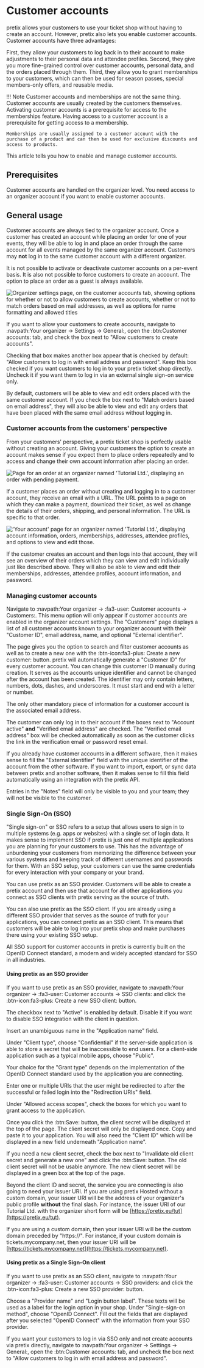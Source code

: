 # Customer accounts 

pretix allows your customers to use your ticket shop without having to create an account. 
However, pretix also lets you enable customer accounts. 
Customer accounts have three advantages: 

First, they allow your customers to log back in to their account to make adjustments to their personal data and attendee profiles. 
Second, they give you more fine-grained control over customer accounts, personal data, and the orders placed through them. 
Third, they allow you to grant memberships to your customers, which can then be used for season passes, special members-only offers, and reusable media. 

!!! Note 
    Customer accounts and memberships are not the same thing. 
    Customer accounts are usually created by the customers themselves. 
    Activating customer accounts is a prerequisite for access to the memberships feature. 
    Having access to a customer account is a prerequisite for getting access to a membership. 

    Memberships are usually assigned to a customer account with the purchase of a product and can then be used for exclusive discounts and access to products. 

This article tells you how to enable and manage customer accounts. 

## Prerequisites

Customer accounts are handled on the organizer level. 
You need access to an organizer account if you want to enable customer accounts. 

## General usage

Customer accounts are always tied to the organizer account. 
Once a customer has created an account while placing an order for one of your events, they will be able to log in and place an order through the same account for all events managed by the same organizer account. 
Customers may **not** log in to the same customer account with a different organizer. 

It is not possible to activate or deactivate customer accounts on a per-event basis. 
It is also not possible to force customers to create an account. 
The option to place an order as a guest is always available. 

![Organizer settings page, on the customer accounts tab, showing options for whether or not to allow customers to create accounts, whether or not to match orders based on mail addresses, as well as options for name formatting and allowed titles](../assets/screens/organizer/customer-accounts.png) 

If you want to allow your customers to create accounts, navigate to :navpath:Your organizer → Settings → General:, open the :btn:Customer accounts: tab, and check the box next to "Allow customers to create accounts". 

Checking that box makes another box appear that is checked by default: "Allow customers to log in with email address and password". 
Keep this box checked if you want customers to log in to your pretix ticket shop directly. 
Uncheck it if you want them to log in via an external single sign-on service only. 

By default, customers will be able to view and edit orders placed with the same customer account. 
If you check the box next to "Match orders based on email address", they will also be able to view and edit any orders that have been placed with the same email address without logging in. 

### Customer accounts from the customers' perspective 

From your customers' perspective, a pretix ticket shop is perfectly usable without creating an account. 
Giving your customers the option to create an account makes sense if you expect them to place orders repeatedly and to access and change their own account information after placing an order. 

![Page for an order at an organizer named 'Tutorial Ltd.', displaying an order with pending payment.](../assets/screens/customer-accounts/order-details.png) 

If a customer places an order without creating and logging in to a customer account, they receive an email with a URL. 
The URL points to a page on which they can make a payment, download their ticket, as well as change the details of their orders, shipping, and personal information. 
The URL is specific to that order. 

!['Your account' page for an organizer named 'Tutorial Ltd.', displaying account information, orders, memberships, addresses, attendee profiles, and options to view and edit those.](../assets/screens/customer-accounts/your-account.png) 

If the customer creates an account and then logs into that account, they will see an overview of their orders which they can view and edit individually just like described above. 
They will also be able to view and edit their memberships, addresses, attendee profiles, account information, and password. 

### Managing customer accounts 

Navigate to :navpath:Your organizer → :fa3-user: Customer accounts → Customers:. 
This menu option will only appear if customer accounts are enabled in the organizer account settings. 
The "Customers" page displays a list of all customer accounts known to your organizer account with their "Customer ID", email address, name, and optional "External identifier". 

The page gives you the option to search and filter customer accounts as well as to create a new one with the :btn-icon:fa3-plus: Create a new customer: button. 
pretix will automatically generate a "Customer ID" for every customer account. 
You can change this customer ID manually during creation. 
It serves as the accounts unique identifier and cannot be changed after the account has been created. 
The identifier may only contain letters, numbers, dots, dashes, and underscores. 
It must start and end with a letter or number. 

The only other mandatory piece of information for a customer account is the associated email address. 

The customer can only log in to their account if the boxes next to "Account active" **and** "Verified email address" are checked. 
The "Verified email address" box will be checked automatically as soon as the customer clicks the link in the verification email or password reset email. 

If you already have customer accounts in a different software, then it makes sense to fill the "External identifier" field with the unique identifier of the account from the other software. 
If you want to import, export, or sync data between pretix and another software, then it makes sense to fill this field automatically using an integration with the pretix API. 

Entries in the "Notes" field will only be visible to you and your team; they will not be visible to the customer. 

### Single Sign-On (SSO) 

"Single sign-on" or SSO refers to a setup that allows users to sign in to multiple systems (e.g. apps or websites) with a single set of login data. 
It makes sense to implement SSO if pretix is just one of multiple applications you are planning for your customers to use. 
This has the advantage of unburdening your customers from memorizing the difference between your various systems and keeping track of different usernames and passwords for them. 
With an SSO setup, your customers can use the same credentials for every interaction with your company or your brand. 

You can use pretix as an SSO provider. 
Customers will be able to create a pretix account and then use that account for all other applications you connect as SSO clients with pretix serving as the source of truth. 

You can also use pretix as the SSO client. 
If you are already using a different SSO provider that serves as the source of truth for your applications, you can connect pretix as an SSO client. 
This means that customers will be able to log into your pretix shop and make purchases there using your existing SSO setup. 

All SSO support for customer accounts in pretix is currently built on the OpenID Connect standard, a modern and widely accepted standard for SSO in all industries.

#### Using pretix as an SSO provider 

If you want to use pretix as an SSO provider, navigate to :navpath:Your organizer → :fa3-user: Customer accounts → SSO clients: and click the :btn-icon:fa3-plus: Create a new SSO client: button. 

The checkbox next to "Active" is enabled by default. 
Disable it if you want to disable SSO integration with the client in question. 

Insert an unambiguous name in the "Application name" field. 

Under "Client type", choose "Confidential" if the server-side application is able to store a secret that will be inaccessible to end users.
For a client-side application such as a typical mobile apps, choose "Public".

Your choice for the "Grant type" depends on the implementation of the OpenID Connect standard used by the application you are connecting. 

Enter one or multiple URIs that the user might be redirected to after the successful or failed login into the "Redirection URIs" field. 

Under "Allowed access scopes", check the boxes for which you want to grant access to the application. 

Once you click the :btn:Save: button, the client secret will be displayed at the top of the page. 
The client secret will only be displayed once. 
Copy and paste it to your application. 
You will also need the "Client ID" which will be displayed in a new field underneath "Application name". 

If you need a new client secret, check the box next to "Invalidate old client secret and generate a new one" and click the :btn:Save: button. 
The old client secret will not be usable anymore. 
The new client secret will be displayed in a green box at the top of the page. 

Beyond the client ID and secret, the service you are connecting is also going to need your issuer URI. 
If you are using pretix Hosted without a custom domain, your issuer URI will be the address of your organizer's public profile **without** the final slash. 
For instance, the issuer URI of our Tutorial Ltd. with the organizer short form will be [https://pretix.eu/tut](https://pretix.eu/tut). 

If you are using a custom domain, then your issuer URI will be the custom domain preceded by "https://". 
For instance, if your custom domain is tickets.mycompany.net, then your issuer URI will be [https://tickets.mycompany.net](https://tickets.mycompany.net). 

#### Using pretix as a Single Sign-On client 

If you want to use pretix as an SSO client, navigate to :navpath:Your organizer → :fa3-user: Customer accounts → SSO providers: and click the :btn-icon:fa3-plus: Create a new SSO provider: button. 

Choose a "Provider name" and "Login button label". 
These texts will be used as a label for the login option in your shop. 
Under "Single-sign-on method", choose "OpenID Connect". 
Fill out the fields that are displayed after you selected "OpenID Connect" with the information from your SSO provider. 

If you want your customers to log in via SSO only and not create accounts via pretix directly, navigate to :navpath:Your organizer → Settings → General:, open the :btn:Customer accounts: tab, and uncheck the box next to "Allow customers to log in with email address and password". 